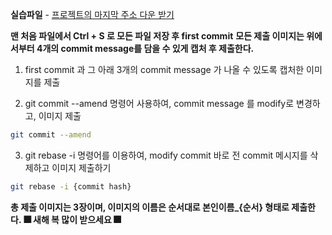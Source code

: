 **실습파일** - [프로젝트의 마지막 주소 다운 받기](https://www.yalco.kr/@git-github-dive/7-1/)

**맨 처음 파일에서 Ctrl + S 로 모든 파일 저장 후 first commit**
**모든 제출 이미지는 위에서부터 4개의 commit message를 담을 수 있게 캡처 후 제출한다.**


1. first commit 과 그 아래 3개의 commit message 가 나올 수 있도록 캡처한 이미지를 제출

2. git commit --amend 명령어 사용하여, commit message 를 modify로 변경하고, 이미지 제출

```bash
git commit --amend
```
3. git rebase -i 명령어를 이용하여, modify commit 바로 전 commit 메시지를 삭제하고 이미지 제출하기
```bash
git rebase -i {commit hash}
```
**총 제출 이미지는 3장이며, 이미지의 이름은 순서대로 본인이름_{순서} 형태로 제출한다.**
**🎆 새해 복 많이 받으세요 🎆**
